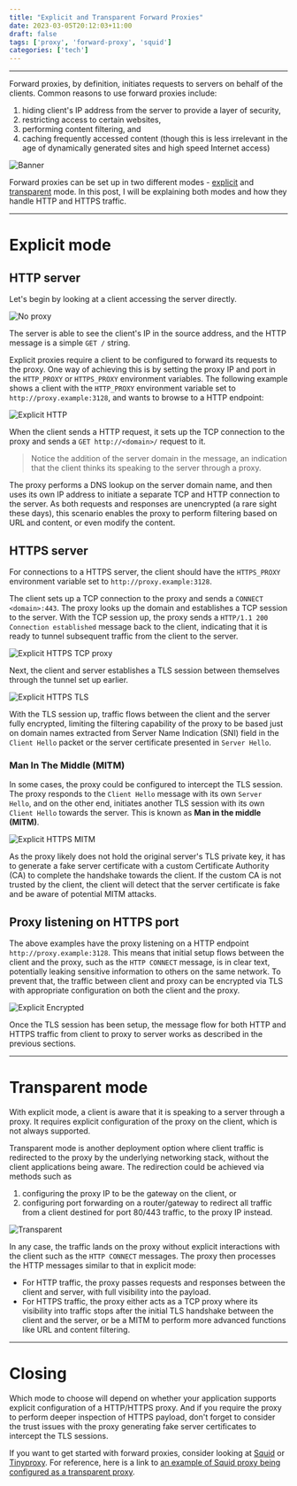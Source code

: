 ```yaml
---
title: "Explicit and Transparent Forward Proxies"
date: 2023-03-05T20:12:03+11:00
draft: false
tags: ['proxy', 'forward-proxy', 'squid']
categories: ['tech']
---
```


---

Forward proxies, by definition, initiates requests to servers on behalf of the clients. Common reasons to use forward proxies include:
1. hiding client's IP address from the server to provide a layer of security,
1. restricting access to certain websites,
1. performing content filtering, and
1. caching frequently accessed content (though this is less irrelevant in the age of dynamically generated sites and high speed Internet access)

![Banner](/images/explicit-and-transparent-forward-proxies/banner.png)

Forward proxies can be set up in two different modes - [explicit](#explicit-mode) and [transparent](#transparent-mode) mode. In this post, I will be explaining both modes and how they handle HTTP and HTTPS traffic.

---

# Explicit mode

## HTTP server

Let's begin by looking at a client accessing the server directly.

![No proxy](/images/explicit-and-transparent-forward-proxies/no_proxy.png)

The server is able to see the client's IP in the source address, and the HTTP message is a simple `GET /` string.

Explicit proxies require a client to be configured to forward its requests to the proxy. One way of achieving this is by setting the proxy IP and port in the `HTTP_PROXY` or `HTTPS_PROXY` environment variables. The following example shows a client with the `HTTP_PROXY` environment variable set to `http://proxy.example:3128`, and wants to browse to a HTTP endpoint:

![Explicit HTTP](/images/explicit-and-transparent-forward-proxies/explicit-http.png)

When the client sends a HTTP request, it sets up the TCP connection to the proxy and sends a `GET http://<domain>/` request to it.

> Notice the addition of the server domain in the message, an indication that the client thinks its speaking to the server through a proxy.

The proxy performs a DNS lookup on the server domain name, and then uses its own IP address to initiate a separate TCP and HTTP connection to the server. As both requests and responses are unencrypted (a rare sight these days), this scenario enables the proxy to perform filtering based on URL and content, or even modify the content.

## HTTPS server

For connections to a HTTPS server, the client should have the `HTTPS_PROXY` environment variable set to `http://proxy.example:3128`.

The client sets up a TCP connection to the proxy and sends a `CONNECT <domain>:443`. The proxy looks up the domain and establishes a TCP session to the server. With the TCP session up, the proxy sends a `HTTP/1.1 200 Connection established` message back to the client, indicating that it is ready to tunnel subsequent traffic from the client to the server.

![Explicit HTTPS TCP proxy](/images/explicit-and-transparent-forward-proxies/explicit-https-tcp-proxy.png)

Next, the client and server establishes a TLS session between themselves through the tunnel set up earlier.

![Explicit HTTPS TLS](/images/explicit-and-transparent-forward-proxies/explicit-https-tls.png)

With the TLS session up, traffic flows between the client and the server fully encrypted, limiting the filtering capability of the proxy to be based just on domain names extracted from Server Name Indication (SNI) field in the `Client Hello` packet or the server certificate presented in `Server Hello`.

### Man In The Middle (MITM)

In some cases, the proxy could be configured to intercept the TLS session. The proxy responds to the `Client Hello` message with its own `Server Hello`, and on the other end, initiates another TLS session with its own `Client Hello` towards the server. This is known as **Man in the middle (MITM)**.

![Explicit HTTPS MITM](/images/explicit-and-transparent-forward-proxies/explicit-https-mitm.png)

As the proxy likely does not hold the original server's TLS private key, it has to generate a fake server certificate with a custom Certificate Authority (CA) to complete the handshake towards the client. If the custom CA is not trusted by the client, the client will detect that the server certificate is fake and be aware of potential MITM attacks.

## Proxy listening on HTTPS port

The above examples have the proxy listening on a HTTP endpoint `http://proxy.example:3128`. This means that initial setup flows between the client and the proxy, such as the `HTTP CONNECT` message, is in clear text, potentially leaking sensitive information to others on the same network. To prevent that, the traffic between client and proxy can be encrypted via TLS with appropriate configuration on both the client and the proxy.

![Explicit Encrypted](/images/explicit-and-transparent-forward-proxies/explicit-encrypted.png)

Once the TLS session has been setup, the message flow for both HTTP and HTTPS traffic from client to proxy to server works as described in the previous sections.

---

# Transparent mode

With explicit mode, a client is aware that it is speaking to a server through a proxy. It requires explicit configuration of the proxy on the client, which is not always supported.

Transparent mode is another deployment option where client traffic is redirected to the proxy by the underlying networking stack, without the client applications being aware. The redirection could be achieved via methods such as

1. configuring the proxy IP to be the gateway on the client, or
1. configuring port forwarding on a router/gateway to redirect all traffic from a client destined for port 80/443 traffic, to the proxy IP instead.

![Transparent](/images/explicit-and-transparent-forward-proxies/transparent.png)

In any case, the traffic lands on the proxy without explicit interactions with the client such as the `HTTP CONNECT` messages. The proxy then processes the HTTP messages similar to  that in explicit mode:

- For HTTP traffic, the proxy passes requests and responses between the client and server, with full visibility into the payload.
- For HTTPS traffic, the proxy either acts as a TCP proxy where its visibility into traffic stops after the initial TLS handshake between the client and the server, or be a MITM to perform more advanced functions like URL and content filtering.

---

# Closing

Which mode to choose will depend on whether your application supports explicit configuration of a HTTP/HTTPS proxy. And if you require the proxy to perform deeper inspection of HTTPS payload, don't forget to consider the trust issues with the proxy generating fake server certificates to intercept the TLS sessions.

If you want to get started with forward proxies, consider looking at [Squid](http://www.squid-cache.org/) or [Tinyproxy](https://tinyproxy.github.io/). For reference, here is a link to [an example of Squid proxy being configured as a transparent proxy](https://github.com/leonseng/squid-transparent-proxy-example).
